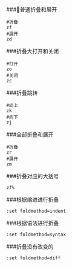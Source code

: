 ###普通折叠和展开
```
#折叠
zf
#展开
zd
```

###折叠大打开和关闭
```
#打开
zo
#关闭
zc
```

###折叠跳转
```
#向上
zk
#向下
zj
```

###全部折叠和展开
```
#折叠
zr
#展开
zm
```

###折叠对应的大括号
```
zf%
```

###根据缩进进行折叠
```
:set foldmethod=indent
```

###根据语法进行折叠
```
:set foldmethod=syntax
```

###折叠没有改变的
```
:set foldmethod=diff
```